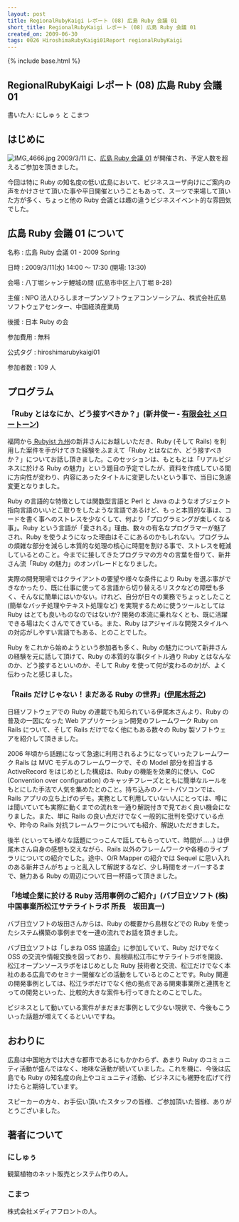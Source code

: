 ```yaml
---
layout: post
title: RegionalRubyKaigi レポート (08) 広島 Ruby 会議 01
short_title: RegionalRubyKaigi レポート (08) 広島 Ruby 会議 01
created_on: 2009-06-30
tags: 0026 HiroshimaRubyKaigi01Report regionalRubyKaigi
---
```

{% include base.html %}


## RegionalRubyKaigi レポート (08) 広島 Ruby 会議 01

書いた人: にしゅぅ と こまつ

## はじめに

![IMG_4666.jpg]({{base}}{{site.baseurl}}/images/0026-HiroshimaRubyKaigi01Report/IMG_4666.jpg)
2009/3/11 に、[広島 Ruby 会議 01](http://regional.rubykaigi.org/hiroshima01) が開催され、予定人数を超えるご参加を頂きました。

今回は特に Ruby の知名度の低い広島において、ビジネスユーザ向けにご案内の声をかけさせて頂いた事や平日開催ということもあって、スーツで来場して頂いた方が多く、ちょっと他の Ruby 会議とは趣の違うビジネスイベント的な雰囲気でした。

## 広島 Ruby 会議 01 について

名称
: 広島 Ruby 会議 01 - 2009 Spring

日時
: 2009/3/11(水) 14:00 〜 17:30 (開場: 13:30)

会場
: 八丁堀シャンテ鯉城の間 (広島市中区上八丁堀 8-28) 

主催
: NPO 法人ひろしまオープンソフトウェアコンソーシアム、株式会社広島ソフトウェアセンター、中国経済産業局

後援
: 日本 Ruby の会

参加費用
: 無料

公式タグ
: hiroshimarubykaigi01

参加者数
: 109 人

## プログラム

### 「Ruby とはなにか、どう接すべきか？」(新井俊一 - [有限会社 メロートーン](http://www.mellowtone.co.jp/))

福岡から[ Rubyist 九州](http://jp.rubyist.net/?RubyistKyushu)の新井さんにお越しいただき、Ruby (そして Rails) を利用した案件を手がけてきた経験をふまえて「Ruby とはなにか、どう接すべきか？」についてお話し頂きました。このセッションは、もともとは「リアルビジネスに於ける Ruby の魅力」という題目の予定でしたが、資料を作成している間に方向性が変わり、内容にあったタイトルに変更したいという事で、当日に急遽変更となりました。

Ruby の言語的な特徴としては関数型言語と Perl と Java のようなオブジェクト指向言語のいいとこ取りをしたような言語であるけど、もっと本質的な事は、コードを書く事へのストレスを少なくして、何より「プログラミングが楽しくなる事」。Ruby という言語が「愛される」理由、数々の有名なプログラマーが魅了され、Ruby を使うようになった理由はそこにあるのかもしれない。プログラムの煩雑な部分を減らし本質的な処理の核心に時間を割ける事で、ストレスを軽減しているとのこと。今までに接してきたプログラマの方々の言葉を借りて、新井さん流「Ruby の魅力」のオンパレードとなりました。

実際の開発現場ではクライアントの要望や様々な条件により Ruby を選ぶ事ができなかったり、既に仕事に使ってる言語から切り替えるリスクなどの障壁も多く、そんなに簡単にはいかない。けれど、自分が日々の業務でちょっとしたこと (簡単なバッチ処理やテキスト処理など) を実現するために使うツールとしては Ruby はとても良いものなのではないか? 開発の本流に乗れなくとも、既に活躍できる場はたくさんでてきている。また、Ruby はアジャイルな開発スタイルへの対応がしやすい言語でもある、とのことでした。

Ruby をこれから始めようという参加者も多く、Ruby の魅力について新井さんの経験を元に話して頂けて、Ruby の本質的な事(タイトル通り Ruby とはなんなのか、どう接するといいのか、そして Ruby を使って何が変わるのか)が、よく伝わったと感じました。

### 「Rails だけじゃない！まだある Ruby の世界」([伊尾木将之](http://jp.rubyist.net/magazine/?0020-Hotlinks))

日経ソフトウェアでの Ruby の連載でも知られている伊尾木さんより、Ruby の普及の一因になった Web アプリケーション開発のフレームワーク Ruby on Rails について、そして Rails だけでなく他にもある数々の Ruby 製ソフトウェアを紹介して頂きました。

2006 年頃から話題になって急速に利用されるようになっていったフレームワーク Rails は MVC モデルのフレームワークで、その Model 部分を担当する ActiveRecord をはじめとした構成は、Ruby の機能を効果的に使い、CoC (Convention over configuration) のキャッチフレーズとともに簡単なルールをもとにした手法で人気を集めたとのこと。持ち込みのノートパソコンでは、Rails アプリの立ち上げのデモ。実務として利用していない人にとっては、噂には聞いていても実際に動くまでの流れを一通り解説付きで見ておく良い機会になりました。また、単に Rails の良い点だけでなく一般的に批判を受けている点や、昨今の Rails 対抗フレームワークについても紹介、解説いただきました。

後半 (といっても様々な話題につっこんで話してもらっていて、時間が……)  は伊尾木さん自身の感想も交えながら、Rails 以外のフレームワークや各種のライブラリについての紹介でした。途中、O/R Mapper の紹介では Sequel に思い入れのある新井さんがちょっと乱入して解説するなど、少し時間をオーバーするまで、魅力ある Ruby の周辺について目一杯語って頂きました。

### 「地域企業に於ける Ruby 活用事例のご紹介」(バブ日立ソフト (株) 中国事業所松江サテライトラボ 所長　坂田真一)

バブ日立ソフトの坂田さんからは、Ruby の概要から島根などでの Ruby を使ったシステム構築の事例までを一連の流れでお話を頂きました。

バブ日立ソフトは「しまね OSS 協議会」に参加していて、Ruby だけでなく OSS の交流や情報交換を図っており、島根県松江市にサテライトラボを開設、松江オープンソースラボをはじめとした Ruby 技術者と交流、松江だけでなく本社のある広島でのセミナー開催などの活動をしているとのことです。Ruby 関連の開発事例としては、松江ラボだけでなく他の拠点である関東事業所と連携をとっての開発といった、比較的大きな案件も行ってきたとのことでした。

ビジネスとして動いている案件がまだまだ事例として少ない現状で、今後もこういった話題が増えてくるといいですね。

## おわりに

広島は中国地方では大きな都市であるにもかかわらず、あまり Ruby のコミュニティ活動が盛んではなく、地味な活動が続いていました。これを機に、今後は広島でも Ruby の知名度の向上やコミュニティ活動、ビジネスにも裾野を広げて行けたらと期待しています。

スピーカーの方々、お手伝い頂いたスタッフの皆様、ご参加頂いた皆様、ありがとうございました。

## 著者について

### にしゅぅ

観葉植物のネット販売とシステム作りの人。

### こまつ

株式会社メディアフロントの人。


